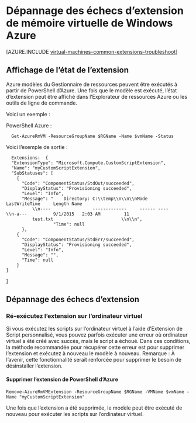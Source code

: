 <properties
   pageTitle="Dépannage des échecs d’extension de mémoire virtuelle de Windows | Microsoft Azure"
   description="Obtenir des informations sur le dépannage des échecs d’extension de mémoire virtuelle de Windows Azure"
   services="virtual-machines-windows"
   documentationCenter=""
   authors="kundanap"
   manager="timlt"
   editor=""
   tags="top-support-issue,azure-resource-manager"/>

<tags
   ms.service="virtual-machines-windows"
   ms.devlang="na"
   ms.topic="article"
   ms.tgt_pltfrm="vm-windows"
   ms.workload="infrastructure-services"
   ms.date="03/29/2016"
   ms.author="kundanap"/>

# <a name="troubleshooting-azure-windows-vm-extension-failures"></a>Dépannage des échecs d’extension de mémoire virtuelle de Windows Azure

[AZURE.INCLUDE [virtual-machines-common-extensions-troubleshoot](../../includes/virtual-machines-common-extensions-troubleshoot.md)]

## <a name="viewing-extension-status"></a>Affichage de l’état de l’extension
Azure modèles du Gestionnaire de ressources peuvent être exécutés à partir de PowerShell d’Azure. Une fois que le modèle est exécuté, l’état d’extension peut être affiché dans l’Explorateur de ressources Azure ou les outils de ligne de commande.

Voici un exemple :

PowerShell Azure :

      Get-AzureRmVM -ResourceGroupName $RGName -Name $vmName -Status

Voici l’exemple de sortie :

      Extensions:  {
      "ExtensionType": "Microsoft.Compute.CustomScriptExtension",
      "Name": "myCustomScriptExtension",
      "SubStatuses": [
        {
          "Code": "ComponentStatus/StdOut/succeeded",
          "DisplayStatus": "Provisioning succeeded",
          "Level": "Info",
          "Message": "    Directory: C:\\temp\\n\\n\\nMode                LastWriteTime     Length Name
              \\n----                -------------     ------ ----                              \\n-a---          9/1/2015   2:03 AM         11
              test.txt                          \\n\\n",
                      "Time": null
          },
        {
          "Code": "ComponentStatus/StdErr/succeeded",
          "DisplayStatus": "Provisioning succeeded",
          "Level": "Info",
          "Message": "",
          "Time": null
        }
    }
  ]

## <a name="troubleshooting-extension-failures"></a>Dépannage des échecs d’extension

### <a name="re-running-the-extension-on-the-vm"></a>Ré-exécutez l’extension sur l’ordinateur virtuel

Si vous exécutez les scripts sur l’ordinateur virtuel à l’aide d’Extension de Script personnalisé, vous pouvez parfois exécuter une erreur où ordinateur virtuel a été créé avec succès, mais le script a échoué. Dans ces conditions, la méthode recommandée pour récupérer cette erreur est pour supprimer l’extension et exécutez à nouveau le modèle à nouveau.
Remarque : À l’avenir, cette fonctionnalité serait renforcée pour supprimer le besoin de désinstaller l’extension.


#### <a name="remove-the-extension-from-azure-powershell"></a>Supprimer l’extension de PowerShell d’Azure

    Remove-AzureRmVMExtension -ResourceGroupName $RGName -VMName $vmName -Name "myCustomScriptExtension"

Une fois que l’extension a été supprimée, le modèle peut être exécuté de nouveau pour exécuter les scripts sur l’ordinateur virtuel.
